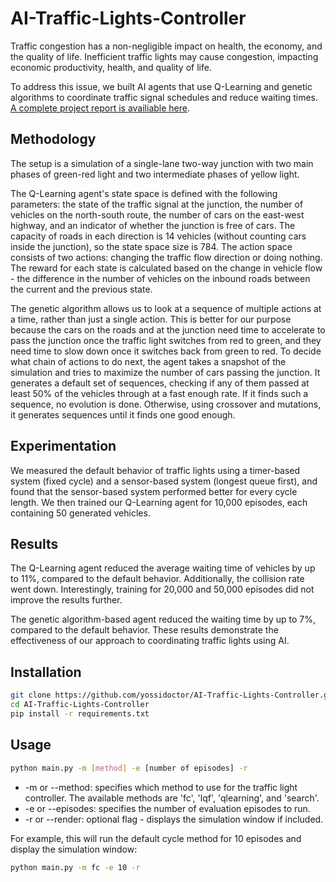 # AI-Traffic-Lights-Controller

Traffic congestion has a non-negligible impact on health, the economy, and the quality of life. Inefficient traffic lights may cause congestion, impacting economic productivity, health, and quality of life. 

To address this issue, we built AI agents that use Q-Learning and genetic algorithms to coordinate traffic signal schedules and reduce waiting times. [A complete project report is availiable here](https://github.com/yossidoctor/AI-Traffic-Lights-Controller/blob/main/Traffic%20Control%20With%20AI%20-%20Project%20Report.pdf).

## Methodology

The setup is a simulation of a single-lane two-way junction with two main phases of green-red light and two intermediate phases of yellow light. 

The Q-Learning agent's state space is defined with the following parameters: the state of the traffic signal at the junction, the number of vehicles on the north-south route, the number of cars on the east-west highway, and an indicator of whether the junction is free of cars. The capacity of roads in each direction is 14 vehicles (without counting cars inside the junction), so the state space size is 784. The action space consists of two actions: changing the traffic flow direction or doing nothing. The reward for each state is calculated based on the change in vehicle flow - the difference in the number of vehicles on the inbound roads between the current and the previous state.

The genetic algorithm allows us to look at a sequence of multiple actions at a time, rather than just a single action. This is better for our purpose because the cars on the roads and at the junction need time to accelerate to pass the junction once the traffic light switches from red to green, and they need time to slow down once it switches back from green to red. To decide what chain of actions to do next, the agent takes a snapshot of the simulation and tries to maximize the number of cars passing the junction. It generates a default set of sequences, checking if any of them passed at least 50% of the vehicles through at a fast enough rate. If it finds such a sequence, no evolution is done. Otherwise, using crossover and mutations, it generates sequences until it finds one good enough.

## Experimentation

We measured the default behavior of traffic lights using a timer-based system (fixed cycle) and a sensor-based system (longest queue first), and found that the sensor-based system performed better for every cycle length. We then trained our Q-Learning agent for 10,000 episodes, each containing 50 generated vehicles.

## Results

The Q-Learning agent reduced the average waiting time of vehicles by up to 11%, compared to the default behavior. Additionally, the collision rate went down. Interestingly, training for 20,000 and 50,000 episodes did not improve the results further. 

The genetic algorithm-based agent reduced the waiting time by up to 7%, compared to the default behavior. These results demonstrate the effectiveness of our approach to coordinating traffic lights using AI.

## Installation

```bash
git clone https://github.com/yossidoctor/AI-Traffic-Lights-Controller.git
cd AI-Traffic-Lights-Controller
pip install -r requirements.txt
```


## Usage

```bash
python main.py -m [method] -e [number of episodes] -r
```

- -m or --method: specifies which method to use for the traffic light controller. The available methods are 'fc', 'lqf', 'qlearning', and 'search'.
- -e or --episodes: specifies the number of evaluation episodes to run.
- -r or --render: optional flag - displays the simulation window if included.
    
    
For example, this will run the default cycle method for 10 episodes and display the simulation window:
```bash
python main.py -m fc -e 10 -r
```
